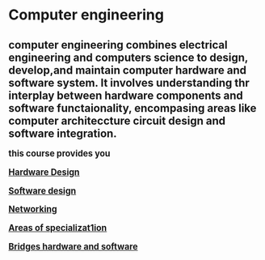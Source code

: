 <html> <head> 
<p> <body>
<h1> <b> Computer engineering  </b> 

<p>

<h2> computer engineering combines electrical engineering and computers science to design, develop,and maintain computer hardware and software system. It involves understanding thr interplay  between hardware components and software functaionality, encompasing areas like computer architeccture circuit design and software integration. </h2>

</p> <p>
<b> <big> this course provides you </p> </b> 

<b>  <u> Hardware Design </b> 
<p> 
<p>
 <b> Software design  </b>
 <u> <p>  <b> Networking </b>  </u>  

<p>   <b><u>  Areas of specializat1ion </u>  </b>

<p> <b> <u>  Bridges hardware and software </b>  </u> 
